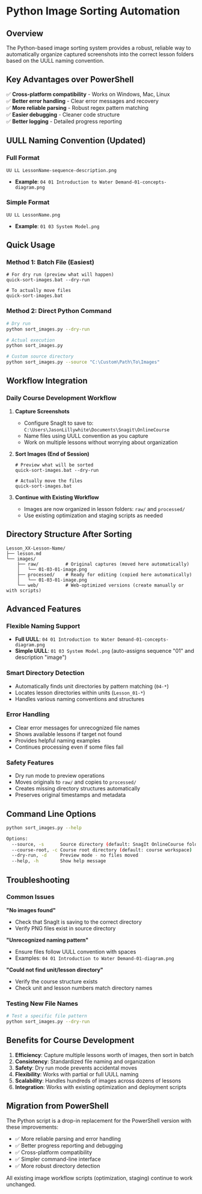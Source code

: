 # Python Image Sorting Automation

## Overview
The Python-based image sorting system provides a robust, reliable way to automatically organize captured screenshots into the correct lesson folders based on the UULL naming convention.

## Key Advantages over PowerShell
✅ **Cross-platform compatibility** - Works on Windows, Mac, Linux  
✅ **Better error handling** - Clear error messages and recovery  
✅ **More reliable parsing** - Robust regex pattern matching  
✅ **Easier debugging** - Cleaner code structure  
✅ **Better logging** - Detailed progress reporting  

## UULL Naming Convention (Updated)

### Full Format
`UU LL LessonName-sequence-description.png`
- **Example**: `04 01 Introduction to Water Demand-01-concepts-diagram.png`

### Simple Format  
`UU LL LessonName.png`
- **Example**: `01 03 System Model.png`

## Quick Usage

### Method 1: Batch File (Easiest)
```batch
# For dry run (preview what will happen)
quick-sort-images.bat --dry-run

# To actually move files
quick-sort-images.bat
```

### Method 2: Direct Python Command
```bash
# Dry run
python sort_images.py --dry-run

# Actual execution
python sort_images.py

# Custom source directory
python sort_images.py --source "C:\Custom\Path\To\Images"
```

## Workflow Integration

### Daily Course Development Workflow

1. **Capture Screenshots**
   - Configure SnagIt to save to: `C:\Users\JasonLillywhite\Documents\Snagit\OnlineCourse`
   - Name files using UULL convention as you capture
   - Work on multiple lessons without worrying about organization

2. **Sort Images (End of Session)**
   ```batch
   # Preview what will be sorted
   quick-sort-images.bat --dry-run
   
   # Actually move the files
   quick-sort-images.bat
   ```

3. **Continue with Existing Workflow**
   - Images are now organized in lesson folders: `raw/` and `processed/`
   - Use existing optimization and staging scripts as needed

## Directory Structure After Sorting

```
Lesson_XX-Lesson-Name/
├── lesson.md
└── images/
    ├── raw/          # Original captures (moved here automatically)
    │   └── 01-03-01-image.png
    ├── processed/    # Ready for editing (copied here automatically)  
    │   └── 01-03-01-image.png
    └── web/          # Web-optimized versions (create manually or with scripts)
```

## Advanced Features

### Flexible Naming Support
- **Full UULL**: `04 01 Introduction to Water Demand-01-concepts-diagram.png`
- **Simple UULL**: `01 03 System Model.png` (auto-assigns sequence "01" and description "image")

### Smart Directory Detection
- Automatically finds unit directories by pattern matching (`04-*`)
- Locates lesson directories within units (`Lesson_01-*`)
- Handles various naming conventions and structures

### Error Handling
- Clear error messages for unrecognized file names
- Shows available lessons if target not found
- Provides helpful naming examples
- Continues processing even if some files fail

### Safety Features
- Dry run mode to preview operations
- Moves originals to `raw/` and copies to `processed/`
- Creates missing directory structures automatically
- Preserves original timestamps and metadata

## Command Line Options

```bash
python sort_images.py --help

Options:
  --source, -s      Source directory (default: SnagIt OnlineCourse folder)
  --course-root, -c Course root directory (default: course workspace)
  --dry-run, -d     Preview mode - no files moved
  --help, -h        Show help message
```

## Troubleshooting

### Common Issues

**"No images found"**
- Check that SnagIt is saving to the correct directory
- Verify PNG files exist in source directory

**"Unrecognized naming pattern"**
- Ensure files follow UULL convention with spaces
- Examples: `04 01 Introduction to Water Demand-01-diagram.png`

**"Could not find unit/lesson directory"**
- Verify the course structure exists
- Check unit and lesson numbers match directory names

### Testing New File Names
```bash
# Test a specific file pattern
python sort_images.py --dry-run
```

## Benefits for Course Development

1. **Efficiency**: Capture multiple lessons worth of images, then sort in batch
2. **Consistency**: Standardized file naming and organization
3. **Safety**: Dry run mode prevents accidental moves
4. **Flexibility**: Works with partial or full UULL naming
5. **Scalability**: Handles hundreds of images across dozens of lessons
6. **Integration**: Works with existing optimization and deployment scripts

## Migration from PowerShell

The Python script is a drop-in replacement for the PowerShell version with these improvements:
- ✅ More reliable parsing and error handling
- ✅ Better progress reporting and debugging
- ✅ Cross-platform compatibility
- ✅ Simpler command-line interface
- ✅ More robust directory detection

All existing image workflow scripts (optimization, staging) continue to work unchanged.
